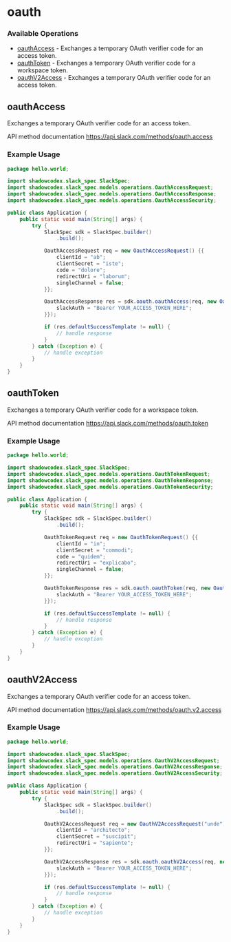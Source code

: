 # oauth

### Available Operations

* [oauthAccess](#oauthaccess) - Exchanges a temporary OAuth verifier code for an access token.
* [oauthToken](#oauthtoken) - Exchanges a temporary OAuth verifier code for a workspace token.
* [oauthV2Access](#oauthv2access) - Exchanges a temporary OAuth verifier code for an access token.

## oauthAccess

Exchanges a temporary OAuth verifier code for an access token.

API method documentation
<https://api.slack.com/methods/oauth.access>

### Example Usage

```java
package hello.world;

import shadowcodex.slack_spec.SlackSpec;
import shadowcodex.slack_spec.models.operations.OauthAccessRequest;
import shadowcodex.slack_spec.models.operations.OauthAccessResponse;
import shadowcodex.slack_spec.models.operations.OauthAccessSecurity;

public class Application {
    public static void main(String[] args) {
        try {
            SlackSpec sdk = SlackSpec.builder()
                .build();

            OauthAccessRequest req = new OauthAccessRequest() {{
                clientId = "ab";
                clientSecret = "iste";
                code = "dolore";
                redirectUri = "laborum";
                singleChannel = false;
            }};            

            OauthAccessResponse res = sdk.oauth.oauthAccess(req, new OauthAccessSecurity("sed") {{
                slackAuth = "Bearer YOUR_ACCESS_TOKEN_HERE";
            }});

            if (res.defaultSuccessTemplate != null) {
                // handle response
            }
        } catch (Exception e) {
            // handle exception
        }
    }
}
```

## oauthToken

Exchanges a temporary OAuth verifier code for a workspace token.

API method documentation
<https://api.slack.com/methods/oauth.token>

### Example Usage

```java
package hello.world;

import shadowcodex.slack_spec.SlackSpec;
import shadowcodex.slack_spec.models.operations.OauthTokenRequest;
import shadowcodex.slack_spec.models.operations.OauthTokenResponse;
import shadowcodex.slack_spec.models.operations.OauthTokenSecurity;

public class Application {
    public static void main(String[] args) {
        try {
            SlackSpec sdk = SlackSpec.builder()
                .build();

            OauthTokenRequest req = new OauthTokenRequest() {{
                clientId = "in";
                clientSecret = "commodi";
                code = "quidem";
                redirectUri = "explicabo";
                singleChannel = false;
            }};            

            OauthTokenResponse res = sdk.oauth.oauthToken(req, new OauthTokenSecurity("voluptas") {{
                slackAuth = "Bearer YOUR_ACCESS_TOKEN_HERE";
            }});

            if (res.defaultSuccessTemplate != null) {
                // handle response
            }
        } catch (Exception e) {
            // handle exception
        }
    }
}
```

## oauthV2Access

Exchanges a temporary OAuth verifier code for an access token.

API method documentation
<https://api.slack.com/methods/oauth.v2.access>

### Example Usage

```java
package hello.world;

import shadowcodex.slack_spec.SlackSpec;
import shadowcodex.slack_spec.models.operations.OauthV2AccessRequest;
import shadowcodex.slack_spec.models.operations.OauthV2AccessResponse;
import shadowcodex.slack_spec.models.operations.OauthV2AccessSecurity;

public class Application {
    public static void main(String[] args) {
        try {
            SlackSpec sdk = SlackSpec.builder()
                .build();

            OauthV2AccessRequest req = new OauthV2AccessRequest("unde") {{
                clientId = "architecto";
                clientSecret = "suscipit";
                redirectUri = "sapiente";
            }};            

            OauthV2AccessResponse res = sdk.oauth.oauthV2Access(req, new OauthV2AccessSecurity("debitis") {{
                slackAuth = "Bearer YOUR_ACCESS_TOKEN_HERE";
            }});

            if (res.defaultSuccessTemplate != null) {
                // handle response
            }
        } catch (Exception e) {
            // handle exception
        }
    }
}
```
